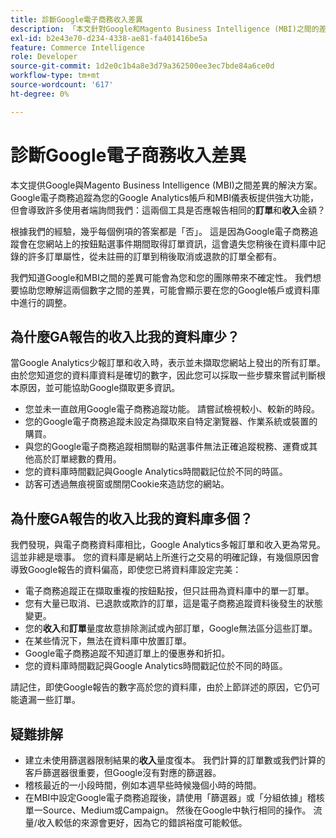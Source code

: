 ```yaml
---
title: 診斷Google電子商務收入差異
description: 「本文針對Google和Magento Business Intelligence (MBI)之間的差異提供解決方案。 Google電子商務追蹤為Google Analytics帳戶和MBI儀表板提供強大功能，但會導致許多客戶詢問我們：這兩個工具是否報告相同的**訂單**和**收入**?』量？
exl-id: b2e43e70-d234-4338-ae81-fa401416be5a
feature: Commerce Intelligence
role: Developer
source-git-commit: 1d2e0c1b4a8e3d79a362500ee3ec7bde84a6ce0d
workflow-type: tm+mt
source-wordcount: '617'
ht-degree: 0%

---
```


# 診斷Google電子商務收入差異

本文提供Google與Magento Business Intelligence (MBI)之間差異的解決方案。 Google電子商務追蹤為您的Google Analytics帳戶和MBI儀表板提供強大功能，但會導致許多使用者端詢問我們：這兩個工具是否應報告相同的&#x200B;**訂單**&#x200B;和&#x200B;**收入**&#x200B;金額？

根據我們的經驗，幾乎每個例項的答案都是「否」。 這是因為Google電子商務追蹤會在您網站上的按鈕點選事件期間取得訂單資訊，這會遺失您稍後在資料庫中記錄的許多訂單屬性，從未註冊的訂單到稍後取消或退款的訂單全都有。

我們知道Google和MBI之間的差異可能會為您和您的團隊帶來不確定性。 我們想要協助您瞭解這兩個數字之間的差異，可能會顯示要在您的Google帳戶或資料庫中進行的調整。

## 為什麼GA報告的&#x200B;**收入比我的資料庫少**？

當Google Analytics少報訂單和收入時，表示並未擷取您網站上發出的所有訂單。 由於您知道您的資料庫資料是確切的數字，因此您可以採取一些步驟來嘗試判斷根本原因，並可能協助Google擷取更多資訊。

* 您並未一直啟用Google電子商務追蹤功能。 請嘗試檢視較小、較新的時段。
* 您的Google電子商務追蹤未設定為擷取來自特定瀏覽器、作業系統或裝置的購買。
* 與您的Google電子商務追蹤相關聯的點選事件無法正確追蹤稅務、運費或其他高於訂單總數的費用。
* 您的資料庫時間戳記與Google Analytics時間戳記位於不同的時區。
* 訪客可透過無痕視窗或關閉Cookie來造訪您的網站。

## 為什麼GA報告的收入比我的資料庫多&#x200B;**個**？

我們發現，與電子商務資料庫相比，Google Analytics多報訂單和收入更為常見。 這並非總是壞事。 您的資料庫是網站上所進行之交易的明確記錄，有幾個原因會導致Google報告的資料偏高，即使您已將資料庫設定完美：

* 電子商務追蹤正在擷取重複的按鈕點按，但只註冊為資料庫中的單一訂單。
* 您有大量已取消、已退款或欺詐的訂單，這是電子商務追蹤資料後發生的狀態變更。
* 您的&#x200B;**收入**&#x200B;和&#x200B;**訂單**&#x200B;量度故意排除測試或內部訂單，Google無法區分這些訂單。
* 在某些情況下，無法在資料庫中放置訂單。
* Google電子商務追蹤不知道訂單上的優惠券和折扣。
* 您的資料庫時間戳記與Google Analytics時間戳記位於不同的時區。

請記住，即使Google報告的數字高於您的資料庫，由於上節詳述的原因，它仍可能遺漏一些訂單。

## 疑難排解

* 建立未使用篩選器限制結果的&#x200B;**收入**&#x200B;量度復本。 我們計算的訂單數或我們計算的客戶篩選器很重要，但Google沒有對應的篩選器。
* 稽核最近的一小段時間，例如本週早些時候幾個小時的時間。
* 在MBI中設定Google電子商務追蹤後，請使用「篩選器」或「分組依據」稽核單一Source、Medium或Campaign。 然後在Google中執行相同的操作。 流量/收入較低的來源會更好，因為它的錯誤裕度可能較低。
